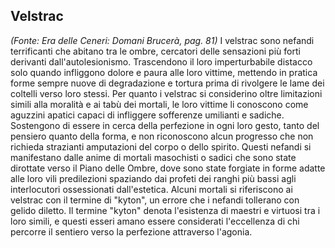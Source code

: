 ## **Velstrac**

_(Fonte: Era delle Ceneri: Domani Brucerà, pag. 81)_ I velstrac sono nefandi
terrificanti che abitano tra le ombre, cercatori delle sensazioni più forti
derivanti dall'autolesionismo. Trascendono il loro imperturbabile distacco solo
quando infliggono dolore e paura alle loro vittime, mettendo in pratica forme
sempre nuove di degradazione e tortura prima di rivolgere le lame dei coltelli
verso loro stessi. Per quanto i velstrac si considerino oltre limitazioni simili
alla moralità e ai tabù dei mortali, le loro vittime li conoscono come aguzzini
apatici capaci di infliggere sofferenze umilianti e sadiche. Sostengono di
essere in cerca della perfezione in ogni loro gesto, tanto del pensiero quanto
della forma, e non riconoscono alcun progresso che non richieda strazianti
amputazioni del corpo o dello spirito. Questi nefandi si manifestano dalle anime
di mortali masochisti o sadici che sono state dirottate verso il Piano delle
Ombre, dove sono state forgiate in forme adatte alle loro vili predilezioni
spaziando dai profeti dei ranghi più bassi agli interlocutori ossessionati
dall'estetica. Alcuni mortali si riferiscono ai velstrac con il termine di
"kyton", un errore che i nefandi tollerano con gelido diletto. Il termine
"kyton" denota l'esistenza di maestri e virtuosi tra i loro simili, e questi
esseri amano essere considerati l'eccellenza di chi percorre il sentiero verso
la perfezione attraverso l'agonia.

